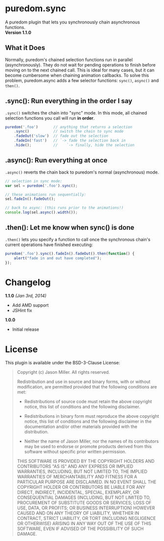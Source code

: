 
puredom.sync
============
A puredom plugin that lets you synchronously chain asynchronous functions.  
**Version 1.1.0** 


What it Does
------------

Normally, puredom's chained selection functions run in parallel (asynchronously). They do not wait 
	for pending operations to finish before moving on to the next chained call.
This is ideal for many cases, but it can become cumbersome when chaining animation callbacks.
	To solve this problem, puredom.async adds a few selector functions: 
	`sync()`, `async()` and `then()`.


.sync(): Run everything in the order I say
------------------------------------------

`.sync()` switches the chain into "sync" mode. In this mode, 
	all chained selection functions you call will run **in order**.

```JavaScript
puredom('.foo')       // anything that returns a selection
	.sync()           // switch the chain to sync mode
	.fadeOut('slow')  // fade out the selection
	.fadeIn('fast')   // `-> fade the selection back in
	.hide();          //    `-> finally, hide the selection
```

.async(): Run everything at once
--------------------------------

`.async()` reverts the chain back to puredom's normal (asynchronous) mode.

```JavaScript
// selection in sync mode:
var sel = puredom('.foo').sync();

// these animations run sequentially:
sel.fadeIn().fadeOut();

// back to async: (this runs prior to the animations!)
console.log(sel.async().width());
```

.then(): Let me know when sync() is done
----------------------------------------

`.then()` lets you specify a function to call once the synchronous chain's 
	current operations have finished executing:
```JavaScript
puredom('.foo').sync().fadeIn().fadeOut().then(function() {
	alert("fade in and out have completed");
});
```


Changelog
=========
**1.1.0** *(Jan 3rd, 2014)*  
- Add AMD support  
- JSHint fix  
  
**1.0.0**  
- Initial release  


License
=======
This plugin is available under the BSD-3-Clause License:

>	Copyright (c) Jason Miller. All rights reserved.
>	
>	Redistribution and use in source and binary forms, with or without modification, 
>	are permitted provided that the following conditions are met:
>	
>	*	Redistributions of source code must retain the above copyright notice, 
>		this list of conditions and the following disclaimer.
>	
>	*	Redistributions in binary form must reproduce the above copyright notice, 
>		this list of conditions and the following disclaimer in the documentation 
>		and/or other materials provided with the distribution.
>	
>	*	Neither the name of Jason Miller, nor the names of its contributors may be used to endorse 
>		or promote products derived from this software without specific prior written permission.
>	
>	THIS SOFTWARE IS PROVIDED BY THE COPYRIGHT HOLDERS AND CONTRIBUTORS "AS IS" AND ANY EXPRESS 
>	OR IMPLIED WARRANTIES, INCLUDING, BUT NOT LIMITED TO, THE IMPLIED WARRANTIES OF MERCHANTABILITY 
>	AND FITNESS FOR A PARTICULAR PURPOSE ARE DISCLAIMED. IN NO EVENT SHALL THE COPYRIGHT HOLDER 
>	OR CONTRIBUTORS BE LIABLE FOR ANY DIRECT, INDIRECT, INCIDENTAL, SPECIAL, EXEMPLARY, OR CONSEQUENTIAL 
>	DAMAGES (INCLUDING, BUT NOT LIMITED TO, PROCUREMENT OF SUBSTITUTE GOODS OR SERVICES; LOSS OF USE, 
>	DATA, OR PROFITS; OR BUSINESS INTERRUPTION) HOWEVER CAUSED AND ON ANY THEORY OF LIABILITY, WHETHER 
>	IN CONTRACT, STRICT LIABILITY, OR TORT (INCLUDING NEGLIGENCE OR OTHERWISE) ARISING IN ANY WAY 
>	OUT OF THE USE OF THIS SOFTWARE, EVEN IF ADVISED OF THE POSSIBILITY OF SUCH DAMAGE.